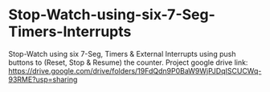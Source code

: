 # Stop-Watch-using-six-7-Seg-Timers-Interrupts
Stop-Watch using six 7-Seg, Timers & External Interrupts using push buttons to (Reset, Stop &amp; Resume) the counter.
Project google drive link:
https://drive.google.com/drive/folders/19FdQdn9P0BaW9WjPJDqISCUCWq-93RME?usp=sharing
